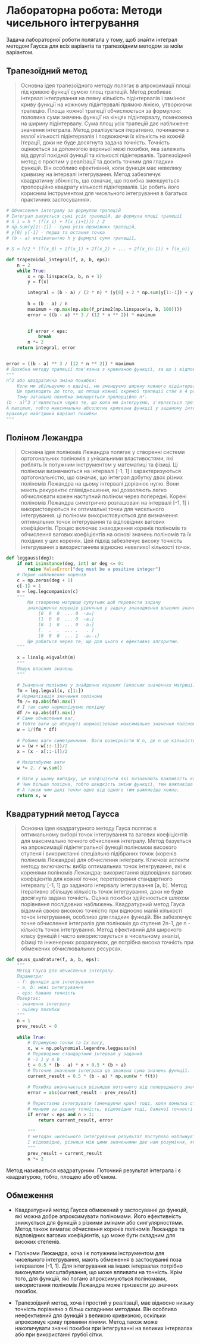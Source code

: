 # Лабораторна робота: Методи чисельного інтегрування

Задача лабораторної роботи полягала у тому, щоб знайти інтеграл методом Гаусса для всіх варіантів та трапезоїдним методом за моїм варіантом.

## Трапезоїдний метод
> Основна ідея трапезоїдного методу полягає в апроксимації площі під кривою функції сумою площ трапецій. Метод розбиває інтервал інтегрування на певну кількість підінтервалів і замінює криву функції на кожному підінтервалі прямою лінією, утворюючи трапецію. Площа кожної трапеції обчислюється за формулою: половина суми значень функції на кінцях підінтервалу, помножена на ширину підінтервалу. Сума площ усіх трапецій дає наближене значення інтеграла. Метод реалізується ітеративно, починаючи з малої кількості підінтервалів і подвоюючи їх кількість на кожній ітерації, доки не буде досягнута задана точність. Точність оцінюється за допомогою верхньої межі похибки, яка залежить від другої похідної функції та кількості підінтервалів. Трапезоїдний метод є простим у реалізації та досить точним для гладких функцій. Він особливо ефективний, коли функція має невелику кривизну на інтервалі інтегрування. Метод забезпечує квадратичну збіжність, що означає, що похибка зменшується пропорційно квадрату кількості підінтервалів. Це робить його корисним інструментом для чисельного інтегрування в багатьох практичних застосуваннях.

```python
# Обчислення інтегралу за формулою трапецій
# Інтеграл рахується сумі усіх трапецій, де формула площі трапеції 
# S_i = h * (f(x_i) + f(x_(i+1))) / 2
# np.sum(y[1:-1]) - сума усіх проміжних трапецій, 
# y[0] y[-1] - перша та остання точка  
# (b - a) еквівалентно h у формулі суми трапеції, 

# S ≈ h/2 * [f(x_0) + 2f(x_1) + 2f(x_2) + ... + 2f(x_(n-1)) + f(x_n)]

def trapezoidal_integral(f, a, b, eps):
    n = 2  
    while True:
        x = np.linspace(a, b, n + 1)
        y = f(x)

        integral = (b - a) / (2 * n) * (y[0] + 2 * np.sum(y[1:-1]) + y[-1])
        
        h = (b - a) / n
        maximum = np.max(np.abs(f_prime2(np.linspace(a, b, 100))))
        error = ((b - a) ** 3 / (12 * n ** 2)) * maximum

        
        if error < eps:
            break
        n *= 2  
    return integral, error


error = ((b - a) ** 3 / (12 * n ** 2)) * maximum
# Похибка методу трапеції пов'язана з кривизною функції, за що і відповідає друга похідна
""" 
n^2 або квадратична зміна похибки:
    Коли ми збільшуємо n вдвічі, ми зменшуємо ширину кожного підінтервалу вдвічі.
    Це призводить до того, що площа кожної окремої трапеції стає в 4 рази точнішою (2² = 4).
    Тому загальна похибка зменшується пропорційно n².
(b - a)^3 з'являється через те, що коли ми інтегруємо, з'являється третій множник, тобто сам інтервал. 
А maximum, тобто максимальна абсолютна кривизна функції у заданому інтервалі
враховує найгірший варіант похибки
"""
```

## Поліном Лежандра
> Основна ідея поліномів Лежандра полягає у створенні системи ортогональних поліномів з унікальними властивостями, які роблять їх потужним інструментом у математиці та фізиці. Ці поліноми визначаються на інтервалі [-1, 1] і характеризуються ортогональністю, що означає, що інтеграл добутку двох різних поліномів Лежандра на цьому інтервалі дорівнює нулю. Вони мають рекурентні співвідношення, які дозволяють легко обчислювати кожен наступний поліном через попередні. Корені поліномів Лежандра симетрично розташовані на інтервалі [-1, 1] і використовуються як оптимальні точки для чисельного інтегрування.  ці поліноми використовуються для визначення оптимальних точок інтегрування та відповідних вагових коефіцієнтів. Процес включає знаходження коренів поліномів та обчислення вагових коефіцієнтів на основі значень поліномів та їх похідних у цих коренях. Цей підхід забезпечує високу точність інтегрування з використанням відносно невеликої кількості точок.

```python
def leggauss(deg):
    if not isinstance(deg, int) or deg <= 0:
        raise ValueError("deg must be a positive integer")
    # Перше наближення коренів
    c = np.zeros(deg + 1)
    c[-1] = 1
    m = leg.legcompanion(c)
    """ 
        Ми створюємо матрицю супутник щоб перевести задачу 
        знаходження коренів рівняння у задачу знаходження власних значень матриці. 
            [0  0  0  ... 0  -a₀]
            [1  0  0  ... 0  -a₁]
            [0  1  0  ... 0  -a₂]
            [.  .  .  ... .   . ]
            [0  0  0  ... 1  -aₙ₋₁]
        Це робиться через те, що для цього є ефективні алгоритми. 
    """

    x = linalg.eigvalsh(m)
    """
    Пошук власних значень 
    """

    # Значення полінома у знайдених коренях (власних значеннях матриці) 
    fm = leg.legval(x, c[1:])
    # Нормалізація значення полінома 
    fm /= np.abs(fm).max()
    # І так само нормалізуємо похідну 
    df /= np.abs(df).max()
    # Саме обчислення ваг, 
    # Тобто ваги це обернуті нормалізоване максимальне значення полінома помножене на нахил
    w = 1/(fm * df)
    
    # Робимо ваги симетричними. Ваги розмірністю W_n, де n це кількість точок інтегрування
    w = (w + w[::-1])/2
    x = (x - x[::-1])/2

    # Масштабуємо ваги 
    w *= 2. / w.sum()

    # Ваги у цьому випадку, це коефіцієнти які визначають важливість кожної точки інтегрування
    # Чим більша похідна, тобто швидкість зміни функції, тим важливіша точка 
    # А також чим далі точки одне від одного тим важливіша кожна.
    return x, w
```

## Квадратурний метод Гаусса
> Основна ідея квадратурного методу Гауса полягає в оптимальному виборі точок інтегрування та вагових коефіцієнтів для максимально точного обчислення інтегралу. Метод базується на апроксимації підінтегральної функції поліномом високого ступеня і використанні спеціально підібраних точок (коренів поліномів Лежандра) для обчислення інтегралу. Ключові аспекти методу включають: вибір оптимальних точок інтегрування, які є коренями поліномів Лежандра; використання відповідних вагових коефіцієнтів для кожної точки; перетворення стандартного інтервалу [-1, 1] до заданого інтервалу інтегрування [a, b]. Метод ітеративно збільшує кількість точок інтегрування, доки не буде досягнута задана точність. Оцінка похибки здійснюється шляхом порівняння послідовних наближень. Квадратурний метод Гауса відомий своєю високою точністю при відносно малій кількості точок інтегрування, особливо для гладких функцій. Він забезпечує точне обчислення інтегралів для поліномів до ступеня 2n-1, де n - кількість точок інтегрування. Метод ефективний для широкого класу функцій і часто використовується в чисельному аналізі, фізиці та інженерних розрахунках, де потрібна висока точність при обмежених обчислювальних ресурсах.

```python
def gauss_quadrature(f, a, b, eps):
    """
    Метод Гауса для обчислення інтегралу.
    Параметри:
    - f: функція для інтегрування
    - a, b: межі інтегрування
    - eps: бажана точність
    Повертає:
    - значення інтегралу
    - оцінку похибки
    """
    n = 1
    prev_result = 0
    
    while True:
        # Отримуємо точки та їх вагу, 
        x, w = np.polynomial.legendre.leggauss(n)
        # Переводимо стандартний інтервал у заданий
        # -1 1 у a b  
        t = 0.5 * (b - a) * x + 0.5 * (b + a)
        # Поточне значення інтеграла це зважена сума значень функції.
        current_result = 0.5 * (b - a) * np.sum(w * f(t))
        
        # Похибка визначається різницею поточного від попереднього значення 
        error = abs(current_result - prev_result)

        # Перестаємо інтегрувати (зменшуючи крок) тоді, коли помилка стає 
        # меншою за задану точність, відповідно тоді, бажаної точності досягнено.
        if error < eps and n > 1:
            return current_result, error
        
        """ 
        У методах чисельного інтегрування результат поступово наближується до значення інтеграла
        І відповідно, різниця між цими значеннями дає нам розуміння, яка точність у поточного наближення
        """
        prev_result = current_result
        n *= 2
```



Метод називається квадратурним. Поточний результат інтеграла і є квадратурою, тобто, площею або об'ємом.

## Обмеження 
- Квадратурний метод Гаусса обмежений у застосуванні до функцій, які можна добре апроксимувати поліномами. Його ефективність знижується для функцій з різкими змінами або сингулярностями. Метод також вимагає обчислення коренів поліномів Лежандра та відповідних вагових коефіцієнтів, що може бути складним для високих степенів.

- Поліноми Лежандра, хоча і є потужним інструментом для чисельного інтегрування, мають обмеження в застосуванні поза інтервалом [-1, 1]. Для інтегрування на інших інтервалах потрібно виконувати масштабування, що може впливати на точність. Крім того, для функцій, які погано апроксимуються поліномами, використання поліномів Лежандра може призвести до значних похибок.

- Трапезоїдний метод, хоча і простий у реалізації, має відносно низьку точність порівняно з більш складними методами. Він особливо неефективний для функцій з великою кривизною, оскільки апроксимує криву прямими лінями. Метод також може накопичувати значні похибки при інтегруванні на великих інтервалах або при використанні грубої сітки.
